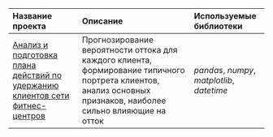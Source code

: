 | Название проекта | Описание | Используемые библиотеки | 
| :---------------------- | :---------------------- | :---------------------- |
| [Анализ и подготовка плана действий по удержанию клиентов сети фитнес-центров](https://github.com/novad25/yandex_practikum_projects/blob/main/06.%20Анализ%20бизнес-показателей/6_app_analysis.ipynb) | Прогнозирование вероятности оттока для каждого клиента, формирование типичного портрета клиентов, анализ основных признаков, наиболее сильно влияющие на отток | *pandas*, *numpy*, *matplotlib*, *datetime* |
